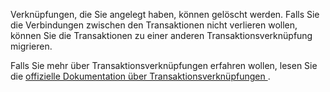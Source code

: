 Verknüpfungen, die Sie angelegt haben, können gelöscht werden. Falls Sie die Verbindungen zwischen den Transaktionen nicht verlieren wollen, können Sie die Transaktionen zu einer anderen Transaktionsverknüpfung migrieren.

Falls Sie mehr über Transaktionsverknüpfungen erfahren wollen, lesen Sie die [offizielle Dokumentation über Transaktionsverknüpfungen ](https://docs.firefly-iii.org/advanced-concepts/links).